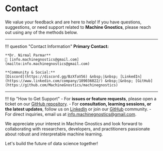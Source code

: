 
# Contact

We value your feedback and are here to help! If you have questions, suggestions, or need support related to **Machine Gnostics**, please reach out using any of the methods below.

---

!!! question "Contact Information"
    **Primary Contact:**
    
    **Dr. Nirmal Parmar**  
    📧 [info.machinegnostics@gmail.com](mailto:info.machinegnostics@gmail.com)
    
    **Community & Social:**  
    [Discord](https://discord.gg/BzXfaV56) &nbsp;|&nbsp; [LinkedIn](https://www.linkedin.com/company/109036022/) &nbsp;|&nbsp; [GitHub](https://github.com/MachineGnostics/machinegnostics)

---

!!! tip "How to Get Support"
    - For **issues or feature requests**, please open a ticket on our [GitHub repository](https://github.com/MachineGnostics/machinegnostics).
    - For **consultation, learning sessions, or the latest updates**, follow us on [LinkedIn](https://www.linkedin.com/company/109036022/) or join our [GitHub](https://github.com/MachineGnostics/machinegnostics) community.
    - For direct inquiries, email us at [info.machinegnostics@gmail.com](mailto:info.machinegnostics@gmail.com).

We appreciate your interest in Machine Gnostics and look forward to collaborating with researchers, developers, and practitioners passionate about robust and interpretable machine learning.

Let's build the future of data science together!
